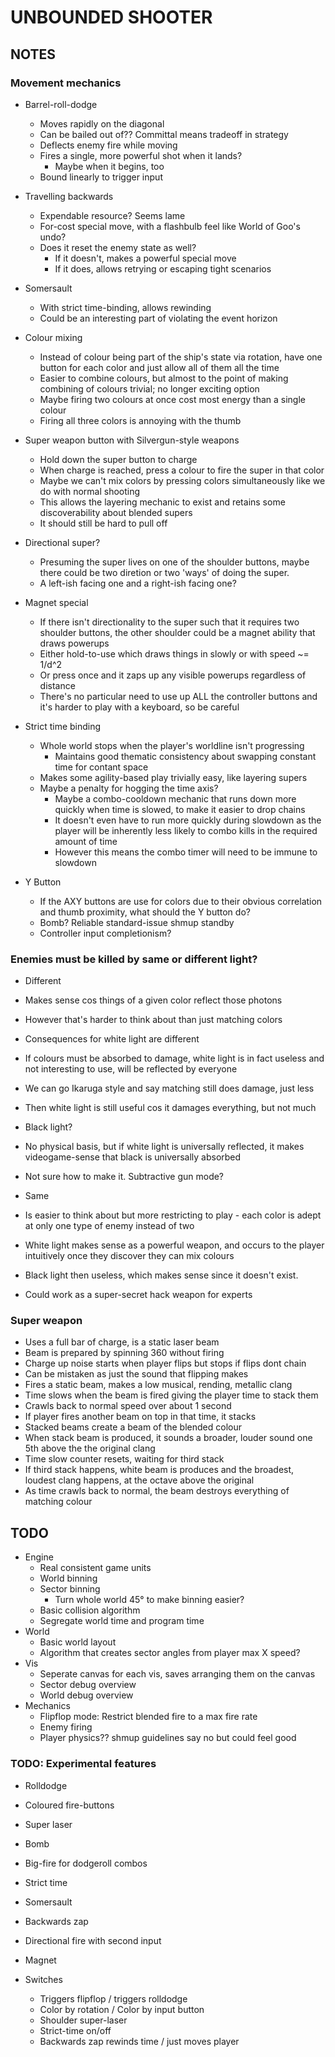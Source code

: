 
# UNBOUNDED SHOOTER

## NOTES

### Movement mechanics

- Barrel-roll-dodge
  - Moves rapidly on the diagonal
  - Can be bailed out of?? Committal means tradeoff in strategy
  - Deflects enemy fire while moving
  - Fires a single, more powerful shot when it lands?
    - Maybe when it begins, too
  - Bound linearly to trigger input

- Travelling backwards
  - Expendable resource? Seems lame
  - For-cost special move, with a flashbulb feel like World of Goo's undo?
  - Does it reset the enemy state as well?
    - If it doesn't, makes a powerful special move
    - If it does, allows retrying or escaping tight scenarios

- Somersault
  - With strict time-binding, allows rewinding
  - Could be an interesting part of violating the event horizon

- Colour mixing
  - Instead of colour being part of the ship's state via rotation, have
    one button for each color and just allow all of them all the time
  - Easier to combine colours, but almost to the point of making combining
    of colours trivial; no longer exciting option
  - Maybe firing two colours at once cost most energy than a single colour
  - Firing all three colors is annoying with the thumb

- Super weapon button with Silvergun-style weapons
  - Hold down the super button to charge
  - When charge is reached, press a colour to fire the super in that color
  - Maybe we can't mix colors by pressing colors simultaneously like we do with
    normal shooting
  - This allows the layering mechanic to exist and retains some discoverability
    about blended supers
  - It should still be hard to pull off

- Directional super?
  - Presuming the super lives on one of the shoulder buttons, maybe there could
    be two diretion or two 'ways' of doing the super.
  - A left-ish facing one and a right-ish facing one?

- Magnet special
  - If there isn't directionality to the super such that it requires two shoulder
    buttons, the other shoulder could be a magnet ability that draws powerups
  - Either hold-to-use which draws things in slowly or with speed ~= 1/d^2
  - Or press once and it zaps up any visible powerups regardless of distance
  - There's no particular need to use up ALL the controller buttons and it's
    harder to play with a keyboard, so be careful

- Strict time binding
  - Whole world stops when the player's worldline isn't progressing
    - Maintains good thematic consistency about swapping constant time for contant space
  - Makes some agility-based play trivially easy, like layering supers
  - Maybe a penalty for hogging the time axis?
    - Maybe a combo-cooldown mechanic that runs down more quickly when time is
      slowed, to make it easier to drop chains
    - It doesn't even have to run more quickly during slowdown as the player will
      be inherently less likely to combo kills in the required amount of time
    - However this means the combo timer will need to be immune to slowdown

- Y Button
  - If the AXY buttons are use for colors due to their obvious correlation and
    thumb proximity, what should the Y button do?
  - Bomb? Reliable standard-issue shmup standby
  - Controller input completionism?


### Enemies must be killed by same or different light?

- Different
 - Makes sense cos things of a given color reflect those photons
 - However that's harder to think about than just matching colors
 - Consequences for white light are different
  - If colours must be absorbed to damage, white light is in fact useless
    and not interesting to use, will be reflected by everyone
   - We can go Ikaruga style and say matching still does damage, just less
   - Then white light is still useful cos it damages everything, but not much
 - Black light?
  - No physical basis, but if white light is universally reflected, it makes
    videogame-sense that black is universally absorbed
  - Not sure how to make it. Subtractive gun mode?

- Same
 - Is easier to think about but more restricting to play - each color is
   adept at only one type of enemy instead of two
 - White light makes sense as a powerful weapon, and occurs to the player
   intuitively once they discover they can mix colours
 - Black light then useless, which makes sense since it doesn't exist.
  - Could work as a super-secret hack weapon for experts


### Super weapon

- Uses a full bar of charge, is a static laser beam
- Beam is prepared by spinning 360 without firing
- Charge up noise starts when player flips but stops if flips dont chain
- Can be mistaken as just the sound that flipping makes
- Fires a static beam, makes a low musical, rending, metallic clang
- Time slows when the beam is fired giving the player time to stack them
- Crawls back to normal speed over about 1 second
- If player fires another beam on top in that time, it stacks
 - Stacked beams create a beam of the blended colour
 - When stack beam is produced, it sounds a broader, louder sound one 5th above the
  the original clang
- Time slow counter resets, waiting for third stack
- If third stack happens, white beam is produces and the broadest, loudest
 clang happens, at the octave above the original
- As time crawls back to normal, the beam destroys everything of matching
 colour


## TODO

- Engine
  - Real consistent game units
  - World binning
  - Sector binning
    - Turn whole world 45° to make binning easier?
  - Basic collision algorithm
  - Segregate world time and program time
- World
  - Basic world layout
  - Algorithm that creates sector angles from player max X speed?
- Vis
  - Seperate canvas for each vis, saves arranging them on the canvas
  - Sector debug overview
  - World debug overview
- Mechanics
  - Flipflop mode: Restrict blended fire to a max fire rate
  - Enemy firing
  - Player physics?? shmup guidelines say no but could feel good


### TODO: Experimental features

- Rolldodge
- Coloured fire-buttons
- Super laser
- Bomb
- Big-fire for dodgeroll combos
- Strict time
- Somersault
- Backwards zap
- Directional fire with second input
- Magnet

- Switches
  - Triggers flipflop / triggers rolldodge
  - Color by rotation / Color by input button
  - Shoulder super-laser
  - Strict-time on/off
  - Backwards zap rewinds time / just moves player



